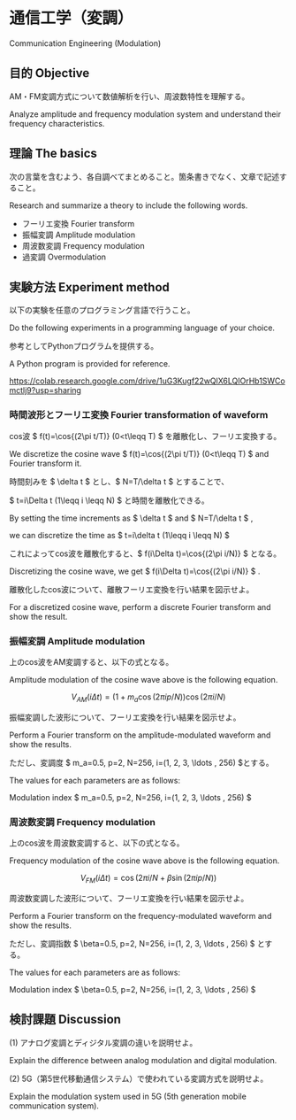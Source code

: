# 通信工学（変調）

Communication Engineering (Modulation)

## 目的 Objective

AM・FM変調方式について数値解析を行い、周波数特性を理解する。

Analyze amplitude and frequency modulation system and understand their frequency characteristics.

## 理論 The basics

次の言葉を含むよう、各自調べてまとめること。箇条書きでなく、文章で記述すること。

Research and summarize a theory to include the following words.

- フーリエ変換 Fourier transform
- 振幅変調 Amplitude modulation
- 周波数変調 Frequency modulation
- 過変調 Overmodulation

## 実験方法 Experiment method

以下の実験を任意のプログラミング言語で行うこと。

Do the following experiments in a programming language of your choice.

参考としてPythonプログラムを提供する。

A Python program is provided for reference.

https://colab.research.google.com/drive/1uG3Kugf22wQlX6LQIOrHb1SWComctlj9?usp=sharing

### 時間波形とフーリエ変換 Fourier transformation of waveform

cos波 $ f(t)=\cos{(2\pi t/T)} (0<t\leqq T) $ を離散化し、フーリエ変換する。

We discretize the cosine wave $ f(t)=\cos{(2\pi t/T)} (0<t\leqq T) $ and Fourier transform it.

時間刻みを $ \delta t $ とし、$ N=T/\delta t $ とすることで、

$ t=i\Delta t (1\leqq i \leqq N) $ と時間を離散化できる。

By setting the time increments as $ \delta t $ and $ N=T/\delta t $ ,

we can discretize the time as $ t=i\delta t (1\leqq i \leqq N) $

これによってcos波を離散化すると、$ f(i\Delta t)=\cos{(2\pi i/N)} $ となる。

Discretizing the cosine wave, we get $ f(i\Delta t)=\cos{(2\pi i/N)} $ .

離散化したcos波について、離散フーリエ変換を行い結果を図示せよ。

For a discretized cosine wave, perform a discrete Fourier transform and show the result.

### 振幅変調 Amplitude modulation

上のcos波をAM変調すると、以下の式となる。

Amplitude modulation of the cosine wave above is the following equation.

$$ V_{AM}(i\Delta t)=\left(1+m_a \cos{(2\pi ip/N)}\right)\cos{(2\pi i/N)} $$

振幅変調した波形について、フーリエ変換を行い結果を図示せよ。

Perform a Fourier transform on the amplitude-modulated waveform and show the results.

ただし、変調度 $ m_a=0.5, p=2, N=256, i=(1, 2, 3, \ldots , 256) $とする。

The values for each parameters are as follows:

Modulation index $ m_a=0.5, p=2, N=256, i=(1, 2, 3, \ldots , 256) $

### 周波数変調 Frequency modulation

上のcos波を周波数変調すると、以下の式となる。

Frequency modulation of the cosine wave above is the following equation.

$$ V_{FM}(i\Delta t)=\cos{(2\pi i/N+\beta \sin{(2\pi ip/N)})} $$

周波数変調した波形について、フーリエ変換を行い結果を図示せよ。

Perform a Fourier transform on the frequency-modulated waveform and show the results.

ただし、変調指数 $ \beta=0.5, p=2, N=256, i=(1, 2, 3, \ldots , 256) $ とする。

The values for each parameters are as follows:

Modulation index $ \beta=0.5, p=2, N=256, i=(1, 2, 3, \ldots , 256) $



## 検討課題 Discussion

(1) アナログ変調とディジタル変調の違いを説明せよ。

Explain the difference between analog modulation and digital modulation.

(2) 5G（第5世代移動通信システム）で使われている変調方式を説明せよ。

Explain the modulation system used in 5G (5th generation mobile communication system).

